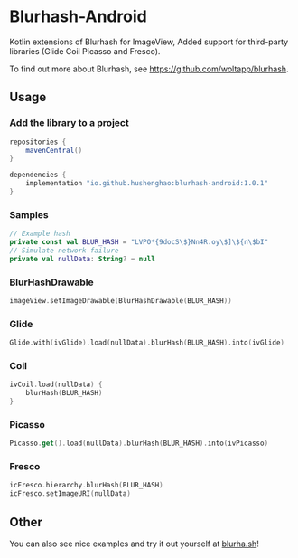# Blurhash-Android

Kotlin extensions of Blurhash for ImageView, Added support for third-party libraries (Glide Coil Picasso and Fresco).

To find out more about Blurhash, see https://github.com/woltapp/blurhash.

## Usage

### Add the library to a project
```groovy
repositories {
    mavenCentral()
}

dependencies {
    implementation "io.github.hushenghao:blurhash-android:1.0.1"
}
```

### Samples

```kotlin
// Example hash
private const val BLUR_HASH = "LVPO*{9docS\$}Nn4R.oy\$]\${n\$bI"
// Simulate network failure
private val nullData: String? = null
```

### BlurHashDrawable
```kotlin
imageView.setImageDrawable(BlurHashDrawable(BLUR_HASH))
```

### Glide
```kotlin
Glide.with(ivGlide).load(nullData).blurHash(BLUR_HASH).into(ivGlide)
```

### Coil
```kotlin
ivCoil.load(nullData) {
    blurHash(BLUR_HASH)
}
```

### Picasso
```kotlin
Picasso.get().load(nullData).blurHash(BLUR_HASH).into(ivPicasso)
```

### Fresco
```kotlin
icFresco.hierarchy.blurHash(BLUR_HASH)
icFresco.setImageURI(nullData)
```

## Other
You can also see nice examples and try it out yourself at [blurha.sh](https://blurha.sh/)!